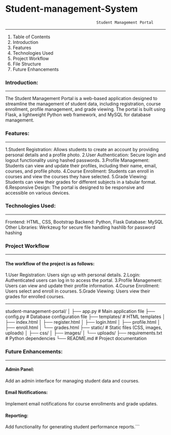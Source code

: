 # Student-management-System
                                            Student Management Portal
-----------------------------------------------------------------------------------------------------
1. Table of Contents
2. Introduction
3. Features
4. Technologies Used
5. Project Workflow
6. File Structure
7. Future Enhancements

### Introduction:
------------------------------------------------------------------
The Student Management Portal is a web-based application designed to streamline the management of student data,
including registration, course enrollment, profile management, and grade viewing. The portal is built using Flask,
a lightweight Python web framework, and MySQL for database management.

### Features:
----------------------------------------------------------------
1.Student Registration: Allows students to create an account by providing personal details and a profile photo.
2.User Authentication: Secure login and logout functionality using hashed passwords.
3.Profile Management: Students can view and update their profiles, including their name, email, courses, and profile photo.
4.Course Enrollment: Students can enroll in courses and view the courses they have selected.
5.Grade Viewing: Students can view their grades for different subjects in a tabular format.
6.Responsive Design: The portal is designed to be responsive and accessible on various devices.

 ### Technologies Used:
------------------------------------------------------------------
Frontend: HTML, CSS, Bootstrap
Backend: Python, Flask
Database: MySQL
Other Libraries:
Werkzeug for secure file handling
hashlib for password hashing

### Project Workflow
----------------------------------------------------------------
#### The workflow of the project is as follows:
1.User Registration: Users sign up with personal details.
2.Login: Authenticated users can log in to access the portal.
3.Profile Management: Users can view and update their profile information.
4.Course Enrollment: Users select and enroll in courses.
5.Grade Viewing: Users view their grades for enrolled courses.

--------------------------------------------------
student-management-portal/
│
├── app.py                # Main application file
├── config.py             # Database configuration file
├── templates/            # HTML templates
│   ├── index.html
│   ├── register.html
│   ├── login.html
│   ├── profile.html
│   ├── enroll.html
│   └── grades.html
├── static/               # Static files (CSS, images, uploads)
│   ├── css/
│   ├── images/
│   └── uploads/
├── requirements.txt      # Python dependencies
└── README.md             # Project documentation






### Future Enhancements:
----------------------------------------------------------------------
#### Admin Panel: 
Add an admin interface for managing student data and courses.
#### Email Notifications:
Implement email notifications for course enrollments and grade updates.
#### Reporting:
Add functionality for generating student performance reports.```


















